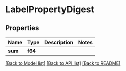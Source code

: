 # LabelPropertyDigest

## Properties

Name | Type | Description | Notes
------------ | ------------- | ------------- | -------------
**sum** | **f64** |  | 

[[Back to Model list]](../README.md#documentation-for-models) [[Back to API list]](../README.md#documentation-for-api-endpoints) [[Back to README]](../README.md)


